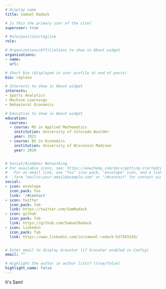 ```yaml
---
# Display name
title: Samuel Radack

# Is this the primary user of the site?
superuser: true

# Role/position/tagline
role:

# Organizations/Affiliations to show in About widget
organizations:
- name: 
  url: 

# Short bio (displayed in user profile at end of posts)
bio: replace

# Interests to show in About widget
interests:
- Sports Analytics
- Machine Learnings
- Behavioral Economics

# Education to show in About widget
education:
  courses:
  - course: MS in Applied Mathematics
    institution: University of Colorado Boulder
    year: 2021
  - course: BS in Economics
    institution: University of Wisconsin Madison
    year: 2019


# Social/Academic Networking
# For available icons, see: https://wowchemy.com/docs/getting-started/page-builder/#icons
#   For an email link, use "fas" icon pack, "envelope" icon, and a link in the
#   form "mailto:your-email@example.com" or "/#contact" for contact widget.
social:
- icon: envelope
  icon_pack: fas
  link: '/#contact'
- icon: twitter
  icon_pack: fab
  link: https://twitter.com/SamRadack
- icon: github
  icon_pack: fab
  link: https://github.com/SamuelRadack
- icon: linkedin
  icon_pack: fab
  link: https://www.linkedin.com/in/samuel-radack-b37503159/


# Enter email to display Gravatar (if Gravatar enabled in Config)
email: ""

# Highlight the author in author lists? (true/false)
highlight_name: false
---
```


It's Sam!
